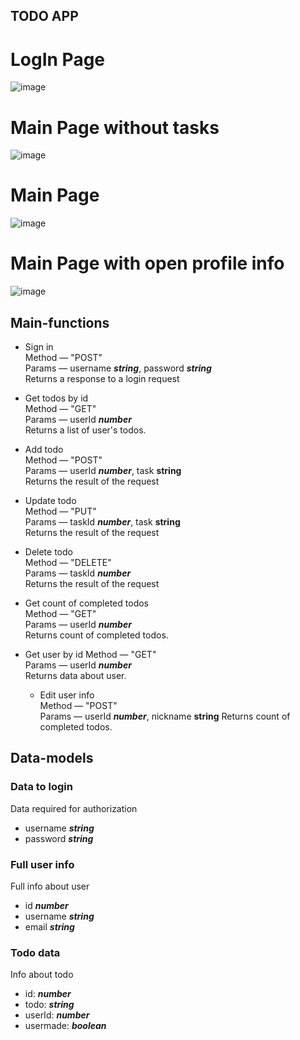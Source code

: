 ## TODO APP
# LogIn Page
![image](https://user-images.githubusercontent.com/73232366/221599917-7cb8e985-ba05-425b-bb01-3e4ee633b70e.png)

# Main Page without tasks
![image](https://user-images.githubusercontent.com/73232366/221599021-5dc40ad8-424c-4ecf-8764-9231d55949fd.png)
# Main Page
![image](https://user-images.githubusercontent.com/73232366/221599209-4fe5fce5-8e6e-4c41-b671-9888f4f7f226.png)
# Main Page with open profile info
![image](https://user-images.githubusercontent.com/73232366/221599387-93aa24bb-8184-499f-8a06-e9cab523362a.png)

## Main-functions
- Sign in  
  Method — "POST"  
  Params — username ___string___, password ___string___  
  Returns a response to a login request  

- Get todos by id  
  Method — "GET"  
  Params — userId ___number___  
  Returns a list of user's todos.  

- Add todo  
  Method — "POST"  
  Params — userId ___number___, task __string__  
  Returns the result of the request  

- Update todo  
  Method — "PUT"  
  Params — taskId ___number___, task __string__  
  Returns the result of the request 

- Delete todo  
  Method — "DELETE"  
  Params — taskId ___number___  
  Returns the result of the request
  
 - Get count of completed todos  
  Method — "GET"  
  Params — userId ___number___  
  Returns count of completed todos. 
  
 - Get user by id
  Method — "GET"  
  Params — userId ___number___  
  Returns data about user.
  
   - Edit user info  
  Method — "POST"  
  Params — userId ___number___, nickname __string__ 
  Returns count of completed todos. 


## Data-models


### Data to login  
Data required for authorization
- username ___string___
- password ___string___


### Full user info
Full info about user
- id ___number___
- username ___string___
- email ___string___


### Todo data
Info about todo
- id: ___number___
- todo: ___string___
- userId: ___number___
- usermade: ___boolean___
